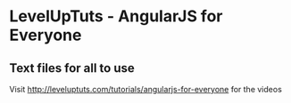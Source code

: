 # LevelUpTuts - AngularJS for Everyone
## Text files for all to use

Visit http://leveluptuts.com/tutorials/angularjs-for-everyone for the videos